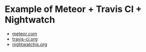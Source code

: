 # Example of Meteor + Travis CI + Nightwatch

* [meteor.com](https://www.meteor.com/)
* [travis-ci.org](https://travis-ci.org/)
* [nightwatchjs.org](http://nightwatchjs.org/)


